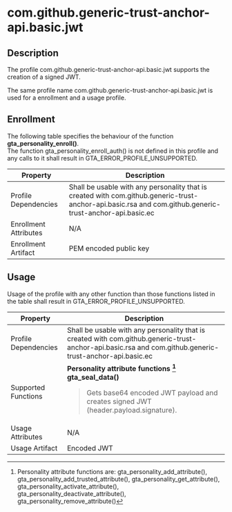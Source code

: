 # com.github.generic-trust-anchor-api.basic.jwt

## Description
The profile com.github.generic-trust-anchor-api.basic.jwt supports the creation of a signed JWT.

The same profile name com.github.generic-trust-anchor-api.basic.jwt is used for a enrollment and a usage profile.

## Enrollment
The following table specifies the behaviour of the function **gta_personality_enroll()**. <br>The function gta_personality_enroll_auth() is not defined in this profile and any calls to it shall result in GTA_ERROR_PROFILE_UNSUPPORTED.

| **Property** | **Description** |
| ------------ | ----------------|
| Profile Dependencies | Shall be usable with any personality that is created with com.github.generic-trust-anchor-api.basic.rsa and com.github.generic-trust-anchor-api.basic.ec |
| Enrollment Attributes | N/A |
| Enrollment Artifact | PEM encoded public key |

## Usage
Usage of the profile with any other function than those functions listed in the table shall result in GTA_ERROR_PROFILE_UNSUPPORTED.

| **Property** | **Description** |
| ------------ | ----------------|
| Profile Dependencies | Shall be usable with any personality that is created with com.github.generic-trust-anchor-api.basic.rsa and com.github.generic-trust-anchor-api.basic.ec |
| Supported Functions | **Personality attribute functions [^1]**<br>**gta_seal_data()**<br><blockquote>Gets base64 encoded JWT payload and creates signed JWT (header.payload.signature). </blockquote>|
| Usage Attributes | N/A |
| Usage Artifact | Encoded JWT |

[^1]: Personality attribute functions are: gta_personality_add_attribute(), gta_personality_add_trusted_attribute(), gta_personality_get_attribute(), gta_personality_activate_attribute(), gta_personality_deactivate_attribute(), gta_personality_remove_attribute()